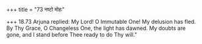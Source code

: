 +++
title = "73 नष्टो मोहः"

+++
18.73 Arjuna replied: My Lord! O Immutable One! My delusion has fled. By
Thy Grace, O Changeless One, the light has dawned. My doubts are gone,
and I stand before Thee ready to do Thy will."
